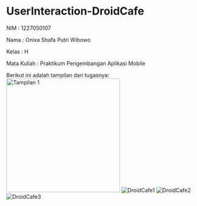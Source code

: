 # UserInteraction-DroidCafe

<p>NIM : 1227050107</p>
<p>Nama : Onixa Shafa Putri Wibowo</p>
<p>Kelas : H</p>
<p>Mata Kuliah : Praktikum Pengembangan Aplikasi Mobile</p>

Berikut ini adalah tampilan dari tugasnya:
<img src="https://github.com/user-attachments/assets/155fae69-457c-4f86-ae14-9a50a7d5f3e6).jpg" alt="Tampilan 1" width="300" />
![DroidCafe1](https://github.com/user-attachments/assets/155fae69-457c-4f86-ae14-9a50a7d5f3e6)
![DroidCafe2](https://github.com/user-attachments/assets/62fd912f-0f41-48b8-8089-32612775f5f7)
![DroidCafe3](https://github.com/user-attachments/assets/dfe3c085-3ba7-41c2-bb92-d6685fa40181)
